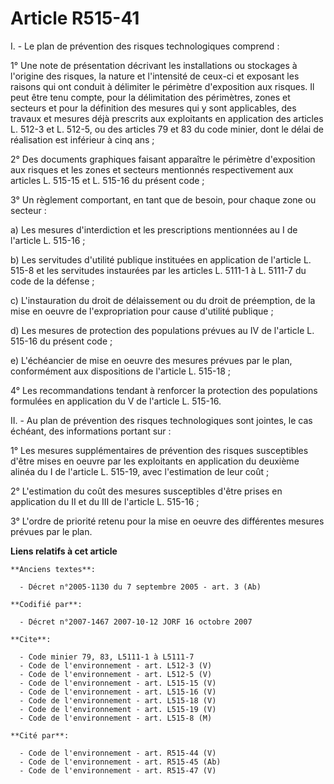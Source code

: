 # Article R515-41

I. - Le plan de prévention des risques technologiques comprend :

1° Une note de présentation décrivant les installations ou stockages à l'origine des risques, la nature et l'intensité de
ceux-ci et exposant les raisons qui ont conduit à délimiter le périmètre d'exposition aux risques. Il peut être tenu compte,
pour la délimitation des périmètres, zones et secteurs et pour la définition des mesures qui y sont applicables, des travaux
et mesures déjà prescrits aux exploitants en application des articles L. 512-3 et L. 512-5, ou des articles 79 et 83 du code
minier, dont le délai de réalisation est inférieur à cinq ans ;

2° Des documents graphiques faisant apparaître le périmètre d'exposition aux risques et les zones et secteurs mentionnés
respectivement aux articles L. 515-15 et L. 515-16 du présent code ;

3° Un règlement comportant, en tant que de besoin, pour chaque zone ou secteur :

a) Les mesures d'interdiction et les prescriptions mentionnées au I de l'article L. 515-16 ;

b) Les servitudes d'utilité publique instituées en application de l'article L. 515-8 et les servitudes instaurées par les
articles L. 5111-1 à L. 5111-7 du code de la défense ;

c) L'instauration du droit de délaissement ou du droit de préemption, de la mise en oeuvre de l'expropriation pour cause
d'utilité publique ;

d) Les mesures de protection des populations prévues au IV de l'article L. 515-16 du présent code ;

e) L'échéancier de mise en oeuvre des mesures prévues par le plan, conformément aux dispositions de l'article L. 515-18 ;

4° Les recommandations tendant à renforcer la protection des populations formulées en application du V de l'article L.
515-16.

II. - Au plan de prévention des risques technologiques sont jointes, le cas échéant, des informations portant sur :

1° Les mesures supplémentaires de prévention des risques susceptibles d'être mises en oeuvre par les exploitants en
application du deuxième alinéa du I de l'article L. 515-19, avec l'estimation de leur coût ;

2° L'estimation du coût des mesures susceptibles d'être prises en application du II et du III de l'article L. 515-16 ;

3° L'ordre de priorité retenu pour la mise en oeuvre des différentes mesures prévues par le plan.

**Liens relatifs à cet article**

	**Anciens textes**:

	  - Décret n°2005-1130 du 7 septembre 2005 - art. 3 (Ab)

	**Codifié par**:

	  - Décret n°2007-1467 2007-10-12 JORF 16 octobre 2007

	**Cite**:

	  - Code minier 79, 83, L5111-1 à L5111-7
	  - Code de l'environnement - art. L512-3 (V)
	  - Code de l'environnement - art. L512-5 (V)
	  - Code de l'environnement - art. L515-15 (V)
	  - Code de l'environnement - art. L515-16 (V)
	  - Code de l'environnement - art. L515-18 (V)
	  - Code de l'environnement - art. L515-19 (V)
	  - Code de l'environnement - art. L515-8 (M)

	**Cité par**:

	  - Code de l'environnement - art. R515-44 (V)
	  - Code de l'environnement - art. R515-45 (Ab)
	  - Code de l'environnement - art. R515-47 (V)
